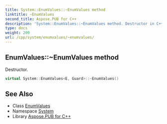 ```yaml
---
title: System::EnumValues::~EnumValues method
linktitle: ~EnumValues
second_title: Aspose.PUB for C++
description: 'System::EnumValues::~EnumValues method. Destructor in C++.'
type: docs
weight: 200
url: /cpp/system/enumvalues/~enumvalues/
---
```

## EnumValues::~EnumValues method


Destructor.

```cpp
virtual System::EnumValues<E, Guard>::~EnumValues()
```

## See Also

* Class [EnumValues](../)
* Namespace [System](../../)
* Library [Aspose.PUB for C++](../../../)

